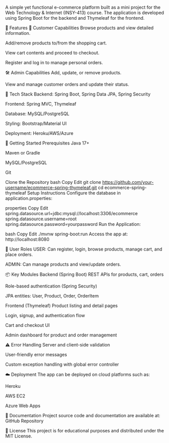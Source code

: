 A simple yet functional e-commerce platform built as a mini project for the Web Technology & Internet (INSY-413) course. The application is developed using Spring Boot for the backend and Thymeleaf for the frontend.

📌 Features
👤 Customer Capabilities
Browse products and view detailed information.

Add/remove products to/from the shopping cart.

View cart contents and proceed to checkout.

Register and log in to manage personal orders.

🛠️ Admin Capabilities
Add, update, or remove products.

View and manage customer orders and update their status.

🧱 Tech Stack
Backend: Spring Boot, Spring Data JPA, Spring Security

Frontend: Spring MVC, Thymeleaf

Database: MySQL/PostgreSQL

Styling: Bootstrap/Material UI

Deployment: Heroku/AWS/Azure

🚀 Getting Started
Prerequisites
Java 17+

Maven or Gradle

MySQL/PostgreSQL

Git

Clone the Repository
bash
Copy
Edit
git clone https://github.com/your-username/ecommerce-spring-thymeleaf.git
cd ecommerce-spring-thymeleaf
Setup Instructions
Configure the database in application.properties:

properties
Copy
Edit
spring.datasource.url=jdbc:mysql://localhost:3306/ecommerce
spring.datasource.username=root
spring.datasource.password=yourpassword
Run the Application:

bash
Copy
Edit
./mvnw spring-boot:run
Access the app at: http://localhost:8080

🔐 User Roles
USER: Can register, login, browse products, manage cart, and place orders.

ADMIN: Can manage products and view/update orders.

📦 Key Modules
Backend (Spring Boot)
REST APIs for products, cart, orders

Role-based authentication (Spring Security)

JPA entities: User, Product, Order, OrderItem

Frontend (Thymeleaf)
Product listing and detail pages

Login, signup, and authentication flow

Cart and checkout UI

Admin dashboard for product and order management

⚠️ Error Handling
Server and client-side validation

User-friendly error messages

Custom exception handling with global error controller

☁️ Deployment
The app can be deployed on cloud platforms such as:

Heroku

AWS EC2

Azure Web Apps

📂 Documentation
Project source code and documentation are available at:
GitHub Repository

📝 License
This project is for educational purposes and distributed under the MIT License.

